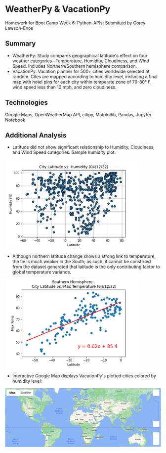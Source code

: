 # WeatherPy & VacationPy

Homework for Boot Camp Week 6: Python-APIs; Submitted by Corey Lawson-Enos

## Summary
* WeatherPy: Study compares geographical latitude's effect on four weather categories--Temperature, Humidity, Cloudiness, and Wind Speed. Includes Northern/Southern hemisphere comparison.
* VacationPy: Vacation planner for 500+ cities worldwide selected at random. Cites are mapped according to humidity level, including a final map with hotel pins for each city within temperate zone of 70-80° F, wind speed less than 10 mph, and zero cloudiness.  

## Technologies
Google Maps, OpenWeatherMap API, citipy, Matplotlib, Pandas, Jupyter Notebook

## Additional Analysis
* Latitude did not show significant relationship to Humidity, Cloudiness, and Wind Speed categories. Sample humidity plot: 

![alt text](https://github.com/clawson13/python-api-challenge/blob/0bfb9434e4ecd2b0e2b83335a9e208d2540a885d/Images/Lat_v_Humidity.png)

* Although northern latitude change shows a strong link to temperature, the tie is much weaker in the South; as such, it cannot be construed from the dataset generated that latitude is the only contributing factor to global temperature variance.

![alt text](https://github.com/clawson13/python-api-challenge/blob/0bfb9434e4ecd2b0e2b83335a9e208d2540a885d/Images/Lat_v_Temp_South.png)

* Interactive Google Map displays VacationPy's plotted cities colored by humidity level:

![alt text](https://github.com/clawson13/python-api-challenge/blob/ba53edee096843f90384e8a38df02067d2372aa0/Images/Heat_Map.png)

